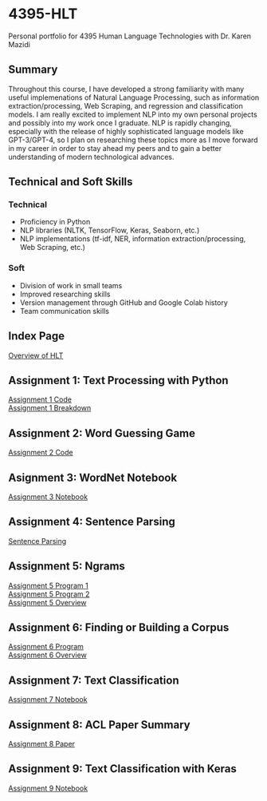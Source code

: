 # 4395-HLT
Personal portfolio for 4395 Human Language Technologies with Dr. Karen Mazidi

## Summary
Throughout this course, I have developed a strong familiarity with many useful implemenations of Natural Language Processing, such as information extraction/processing, Web Scraping, and regression and classification models. I am really excited to implement NLP into my own personal projects and possibly into my work once I graduate. NLP is rapidly changing, especially with the release of highly sophisticated language models like GPT-3/GPT-4, so I plan on researching these topics more as I move forward in my career in order to stay ahead my peers and to gain a better understanding of modern technological advances.

## Technical and Soft Skills  
### Technical
- Proficiency in Python
- NLP libraries (NLTK, TensorFlow, Keras, Seaborn, etc.)
- NLP implementations (tf-idf, NER, information extraction/processing, Web Scraping, etc.)

### Soft
- Division of work in small teams
- Improved researching skills
- Version management through GitHub and Google Colab history
- Team communication skills

## Index Page  

[Overview of HLT](https://github.com/AustinGirouard/4395-HLT/blob/main/Assignment%200%20Files/Overview_of_NLP.pdf)

## Assignment 1: Text Processing with Python

[Assignment 1 Code](https://github.com/AustinGirouard/4395-HLT/blob/main/Assignment%201%20Files/main.py)  
[Assignment 1 Breakdown](https://github.com/AustinGirouard/4395-HLT/blob/main/Assignment%201%20Files/Assignment1_Overview.md)

## Assignment 2: Word Guessing Game
[Assignment 2 Code](https://github.com/AustinGirouard/4395-HLT/blob/main/Assignment%202%20Files/main.py)

## Asignment 3: WordNet Notebook
[Assignment 3 Notebook](https://github.com/AustinGirouard/4395-HLT/blob/main/Assignment%203%20Files/Assignment_3_WordNet.pdf)

## Assignment 4: Sentence Parsing
[Sentence Parsing](https://github.com/AustinGirouard/4395-HLT/blob/main/Assignment%204%20Files/Assignment4_Sentence_Parsing.pdf)

## Assignment 5: Ngrams
[Assignment 5 Program 1](https://github.com/AustinGirouard/4395-HLT/blob/main/Assignment%205%20Files/program_1.py)  
[Assignment 5 Program 2](https://github.com/AustinGirouard/4395-HLT/blob/main/Assignment%205%20Files/program_2.py)  
[Assignment 5 Overview](https://github.com/AustinGirouard/4395-HLT/blob/main/Assignment%205%20Files/Overview_of_Ngrams.pdf)  

## Assignment 6: Finding or Building a Corpus
[Assignment 6 Program](https://github.com/AustinGirouard/4395-HLT/blob/main/Assignment%206%20Files/main.py)  
[Assignment 6 Overview](https://github.com/AustinGirouard/4395-HLT/blob/main/Assignment%206%20Files/Overview_of_Corpus_Creation.pdf)  

## Assignment 7: Text Classification
[Assignment 7 Notebook](https://github.com/AustinGirouard/4395-HLT/blob/main/Assignment%207%20Files/Assignment_7_Text_Classification.pdf)  

## Assignment 8: ACL Paper Summary
[Assignment 8 Paper](https://github.com/AustinGirouard/4395-HLT/blob/main/Assignment%208%20Files/ACL_Paper_Summary.pdf)  

## Assignment 9: Text Classification with Keras
[Assignment 9 Notebook](https://github.com/AustinGirouard/4395-HLT/blob/main/Assignment%209%20Files/Text_Classification_Keras.pdf)  
